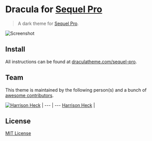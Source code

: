 # Dracula for [Sequel Pro](http://sequelpro.com)

> A dark theme for [Sequel Pro](http://sequelpro.com).

![Screenshot](https://draculatheme.com/assets/img/screenshots/sequel-pro.png)

## Install

All instructions can be found at [draculatheme.com/sequel-pro](https://draculatheme.com/sequel-pro).

## Team

This theme is maintained by the following person(s) and a bunch of [awesome contributors](https://github.com/dracula/sequel-pro/graphs/contributors).

[![Harrison Heck](https://avatars0.githubusercontent.com/u/1037526?v=3&s=70)](https://github.com/nesl247) |
--- | ---
[Harrison Heck](https://github.com/nesl247) |

## License

[MIT License](./LICENSE)
